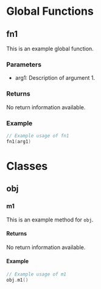 # Global Functions

## fn1

This is an example global function.

### Parameters

- arg1: Description of argument 1.

### Returns

No return information available.

### Example

```go
// Example usage of fn1
fn1(arg1)
```

# Classes
## obj

### m1

This is an example method for `obj`.

#### Returns

No return information available.

#### Example

```go
// Example usage of m1
obj.m1()
```
